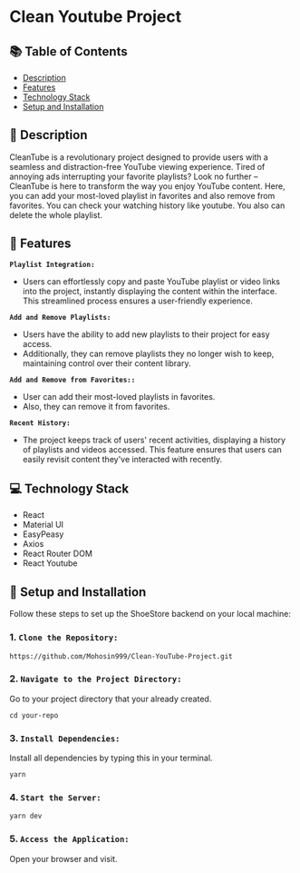 # Clean Youtube Project

## 📚 Table of Contents

- [Description](#-description)
- [Features](#-features)
- [Technology Stack](#-technology-stack)
- [Setup and Installation](#-setup-and-installation)

## 📖 Description

CleanTube is a revolutionary project designed to provide users with a seamless and distraction-free YouTube viewing experience. Tired of annoying ads interrupting your favorite playlists? Look no further – CleanTube is here to transform the way you enjoy YouTube content. Here, you can add your most-loved playlist in favorites and also remove from favorites. You can check your watching history like youtube. You also can delete the whole playlist.

## 🔆 Features

**`Playlist Integration:`**
- Users can effortlessly copy and paste YouTube playlist or video links into the project, instantly displaying the content within the interface. This streamlined process ensures a user-friendly experience.

**`Add and Remove Playlists:`**
- Users have the ability to add new playlists to their project for easy access.
- Additionally, they can remove playlists they no longer wish to keep, maintaining control over their content library.

**`Add and Remove from Favorites::`**
- User can add their most-loved playlists in favorites.
- Also, they can remove it from favorites.

**`Recent History:`**
- The project keeps track of users' recent activities, displaying a history of playlists and videos accessed. This feature ensures that users can easily revisit content they've interacted with recently.


## 💻 Technology Stack

- React
- Material UI
- EasyPeasy
- Axios
- React Router DOM
- React Youtube


## 🚀 Setup and Installation

Follow these steps to set up the ShoeStore backend on your local machine:

### 1. `Clone the Repository:`

```
https://github.com/Mohosin999/Clean-YouTube-Project.git
```

### 2. `Navigate to the Project Directory:`

Go to your project directory that your already created.

```
cd your-repo
```

### 3. `Install Dependencies:`

Install all dependencies by typing this in your terminal.

```
yarn
```

### 4. `Start the Server:`

```
yarn dev
```

### 5. `Access the Application:`

Open your browser and visit.
